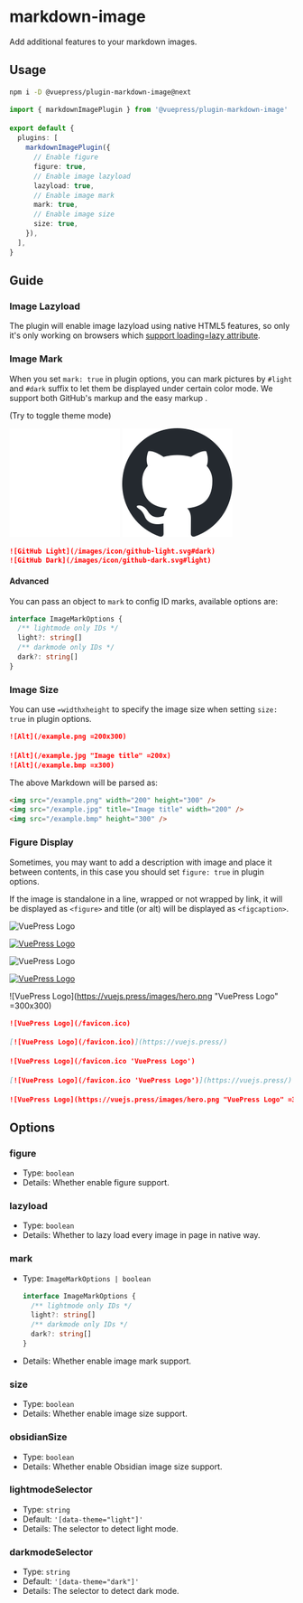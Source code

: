 # markdown-image

<NpmBadge package="@vuepress/plugin-markdown-image" />

Add additional features to your markdown images.

## Usage

```bash
npm i -D @vuepress/plugin-markdown-image@next
```

```ts
import { markdownImagePlugin } from '@vuepress/plugin-markdown-image'

export default {
  plugins: [
    markdownImagePlugin({
      // Enable figure
      figure: true,
      // Enable image lazyload
      lazyload: true,
      // Enable image mark
      mark: true,
      // Enable image size
      size: true,
    }),
  ],
}
```

## Guide

### Image Lazyload

The plugin will enable image lazyload using native HTML5 features, so only it's only working on browsers which [support loading=lazy attribute](https://caniuse.com/loading-lazy-attr).

### Image Mark

When you set `mark: true` in plugin options, you can mark pictures by `#light` and `#dark` suffix to let them be displayed under certain color mode. We support both GitHub's markup and the easy markup .

<VPToggleColorModeButton /> (Try to toggle theme mode)

![GitHub Light](/images/icon/github-light.svg#dark)
![GitHub Dark](/images/icon/github-dark.svg#light)

```md
![GitHub Light](/images/icon/github-light.svg#dark)
![GitHub Dark](/images/icon/github-dark.svg#light)
```

#### Advanced

You can pass an object to `mark` to config ID marks, available options are:

```ts
interface ImageMarkOptions {
  /** lightmode only IDs */
  light?: string[]
  /** darkmode only IDs */
  dark?: string[]
}
```

### Image Size

You can use `=widthxheight` to specify the image size when setting `size: true` in plugin options.

```md
![Alt](/example.png =200x300)

![Alt](/example.jpg "Image title" =200x)
![Alt](/example.bmp =x300)
```

The above Markdown will be parsed as:

```html
<img src="/example.png" width="200" height="300" />
<img src="/example.jpg" title="Image title" width="200" />
<img src="/example.bmp" height="300" />
```

### Figure Display

Sometimes, you may want to add a description with image and place it between contents, in this case you should set `figure: true` in plugin options.

If the image is standalone in a line, wrapped or not wrapped by link, it will be displayed as `<figure>` and title (or alt) will be displayed as `<figcaption>`.

![VuePress Logo](/favicon.ico)

[![VuePress Logo](/favicon.ico)](https://vuejs.press/)

![VuePress Logo](/favicon.ico 'VuePress Logo')

[![VuePress Logo](/favicon.ico 'VuePress Logo')](https://vuejs.press/)

![VuePress Logo](https://vuejs.press/images/hero.png "VuePress Logo" =300x300)

```md
![VuePress Logo](/favicon.ico)

[![VuePress Logo](/favicon.ico)](https://vuejs.press/)

![VuePress Logo](/favicon.ico 'VuePress Logo')

[![VuePress Logo](/favicon.ico 'VuePress Logo')](https://vuejs.press/)

![VuePress Logo](https://vuejs.press/images/hero.png "VuePress Logo" =300x300)
```

## Options

### figure

- Type: `boolean`
- Details: Whether enable figure support.

### lazyload

- Type: `boolean`
- Details: Whether to lazy load every image in page in native way.

### mark

- Type: `ImageMarkOptions | boolean`

  ```ts
  interface ImageMarkOptions {
    /** lightmode only IDs */
    light?: string[]
    /** darkmode only IDs */
    dark?: string[]
  }
  ```

- Details: Whether enable image mark support.

### size

- Type: `boolean`
- Details:
  Whether enable image size support.

### obsidianSize

- Type: `boolean`
- Details: Whether enable Obsidian image size support.

### lightmodeSelector

- Type: `string`
- Default: `'[data-theme="light"]'`
- Details: The selector to detect light mode.

### darkmodeSelector

- Type: `string`
- Default: `'[data-theme="dark"]'`
- Details: The selector to detect dark mode.

<script setup>
import VPToggleColorModeButton from '@theme/VPToggleColorModeButton.vue'
</script>
